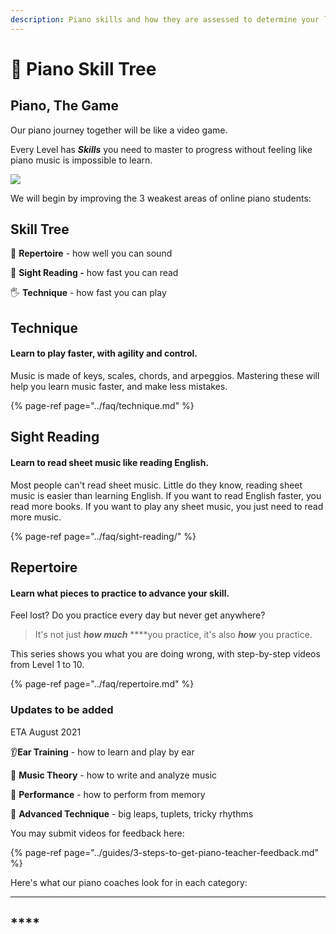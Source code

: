 ```yaml
---
description: Piano skills and how they are assessed to determine your level.
---
```


# 🌲 Piano Skill Tree

## **Piano, The Game**

Our piano journey together will be like a video game.  
  
Every Level has _**Skills**_ you need to master to progress without feeling like piano music is impossible to learn.

![](https://i.gyazo.com/59cec282a1b17ea17a7793f8c7f832d1.png)

  
We will begin by improving the 3 weakest areas of online piano students:

## **Skill Tree**

🎹 **Repertoire** - how well you can sound 

🎼 **Sight Reading -** how fast you can read 

🖐 **Technique** - how fast you can play 

## Technique 

#### **Learn to play faster, with agility and control.**

Music is made of keys, scales, chords, and arpeggios. Mastering these will help you learn music faster, and make less mistakes.

{% page-ref page="../faq/technique.md" %}



## Sight Reading 

#### Learn to read sheet music like reading English.

Most people can't read sheet music. Little do they know, reading sheet music is easier than learning English. If you want to read English faster, you read more books. If you want to play any sheet music, you just need to read more music.

{% page-ref page="../faq/sight-reading/" %}



## Repertoire

#### Learn what pieces to practice to advance your skill.

Feel lost? Do you practice every day but never get anywhere? 

> It's not just _**how much**_ ****you practice, it's also _**how**_ you practice.

This series shows you what you are doing wrong, with step-by-step videos from Level 1 to 10.

{% page-ref page="../faq/repertoire.md" %}





### Updates to be added 

ETA August 2021

👂**Ear Training** - how to learn and play by ear 

🎵 **Music Theory** - how to write and analyze music 

💖 **Performance** - how to perform from memory 

🙌 **Advanced Technique** - big leaps, tuplets, tricky rhythms





You may submit videos for feedback here:

{% page-ref page="../guides/3-steps-to-get-piano-teacher-feedback.md" %}

  
Here's what our piano coaches look for in each category:  
  
****

## \*\*\*\*


